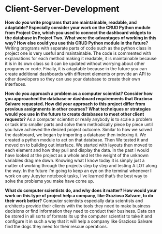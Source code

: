 # Client-Server-Development

**How do you write programs that are maintainable, readable, and adaptable? Especially consider your work on the CRUD Python module from Project One, which you used to connect the dashboard widgets to the database in Project Two. What were the advantages of working in this way? How else could you use this CRUD Python module in the future?**
Writing programs with separate parts of code such as the python class in project one is very useful and maintainable. The code is commented with explanations for each method making it readable, it is maintainable because it is in its own class so it can be updated without worrying about other programs or code. Finally, it is adaptable because in the future you can create additional dashboards with different elements or provide an API to other developers so they can use your database to create their own interfaces.

**How do you approach a problem as a computer scientist? Consider how you approached the database or dashboard requirements that Grazioso Salvare requested. How did your approach to this project differ from previous assignments in other courses? What techniques or strategies would you use in the future to create databases to meet other client requests?**
As a computer scientist or really anybody is to scale a problem or task into smaller parts and solve them methodically piece by piece until you have achieved the desired project outcome. Similar to how we solved the dashboard, we began by importing a database then indexing it. We created a python module to act on that database. Then We tested it and moved on to building out interface. We started with layouts then moved to each element and how they pull and display the data. In the past I would have looked at the project as a whole and let the weight of the unknown variables drag me down. Knowing what I know today it is simply just a matter of working through the projects step by step and testing A LOT along the way. In the future I’m going to keep an eye on the terminal whenever I work on any Jupyter notebook tasks, I’ve learned that’s the best way to solve the problems you make have come up.


**What do computer scientists do, and why does it matter? How would your work on this type of project help a company, like Grazioso Salvare, to do their work better?**
Computer scientists especially data scientists and architects provide their clients with the tools they need to make business decisions or find information they need to conduct their business. Data can be stored in all sorts of formats its up the computer scientist to take it and configure it in such a way that it will help a company like Grazioso Salvare find the dogs they need for their rescue operations.
